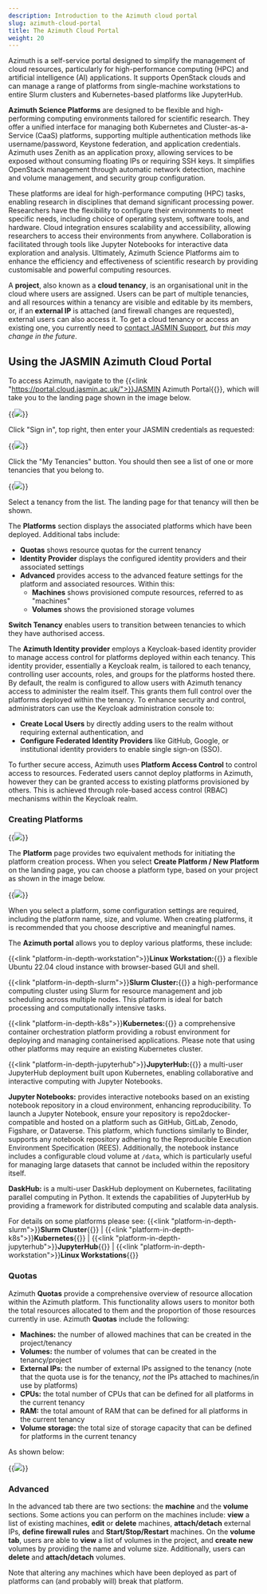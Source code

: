 ```yaml
---
description: Introduction to the Azimuth cloud portal
slug: azimuth-cloud-portal
title: The Azimuth Cloud Portal
weight: 20
---
```


Azimuth is a self-service portal designed to simplify the management of cloud resources, particularly for high-performance computing (HPC)
and artificial intelligence (AI) applications. It supports OpenStack clouds and can manage a range of platforms from single-machine
workstations to entire Slurm clusters and Kubernetes-based platforms like JupyterHub.

**Azimuth Science Platforms** are designed to be flexible and high-performing computing environments tailored for scientific research.
They offer a unified interface for managing both Kubernetes and Cluster-as-a-Service (CaaS) platforms, supporting multiple authentication
methods like username/password, Keystone federation, and application credentials.  Azimuth uses Zenith as an application proxy,
allowing services to be exposed without consuming floating IPs or requiring SSH keys. It simplifies OpenStack management through
automatic network detection, machine and volume management, and security group configuration.

These platforms are ideal for high-performance computing (HPC) tasks, enabling research in disciplines that
demand significant processing power. Researchers have the flexibility to configure their environments to meet
specific needs, including choice of operating system, software tools, and hardware. Cloud integration ensures
scalability and accessibility, allowing researchers to access their environments from anywhere. Collaboration is
facilitated through tools like Jupyter Notebooks for interactive data exploration and analysis. Ultimately, Azimuth Science Platforms
aim to enhance the efficiency and effectiveness of scientific research by providing customisable and powerful computing resources.

A **project**, also known as a **cloud tenancy**, is an organisational unit in the cloud where users are assigned.
Users can be part of multiple tenancies, and all resources within a tenancy are visible and editable by its members, or,
if an **external IP** is attached (and firewall changes are requested), external users can also access it.
To get a cloud tenancy or access an existing one, you currently need to [contact JASMIN Support](mailto:support@jasmin.ac.uk), *but this may change in the future*.

## Using the JASMIN Azimuth Cloud Portal

To access Azimuth, navigate to the {{<link "https://portal.cloud.jasmin.ac.uk/">}}JASMIN Azimuth Portal{{</link>}}, which will take you to the landing page shown in the image below.

{{<image src="img/docs/azimuth-cloud-portal/Azimuth-landing-page.png" caption="Landing page" wrapper="col-12 mx-auto text-center">}}

Click "Sign in", top right, then enter your JASMIN credentials as requested:

{{<image src="img/docs/azimuth-cloud-portal/Azimuth-Login-Page.png" caption="Log in" wrapper="col-6 mx-auto text-center">}}

Click the "My Tenancies" button. You should then see a list of one or more tenancies that you belong to.

{{<image src="img/docs/azimuth-cloud-portal/Azimuth-list-of-Tenants-Page.png" caption="List of Tenancies" wrapper="col-12 mx-auto text-center">}}

Select a tenancy from the list. The landing page for that tenancy will then be shown.

The **Platforms** section displays the associated platforms which have been deployed.
Additional tabs include:

- **Quotas** shows resource quotas for the current tenancy
- **Identity Provider** displays the configured identity providers and their associated settings
- **Advanced** provides access to the advanced feature settings for the platform and associated resources. Within this:
  - **Machines** shows provisioned compute resources, referred to as "machines"
  - **Volumes** shows the provisioned storage volumes
  
**Switch Tenancy** enables users to transition between tenancies to which they have authorised access.

The **Azimuth Identity provider** employs a Keycloak-based identity provider to manage access control for platforms deployed
within each tenancy. This identity provider, essentially a Keycloak realm, is tailored to each tenancy, controlling user
accounts, roles, and groups for the platforms hosted there. By default, the realm is configured to allow users with
Azimuth tenancy access to administer the realm itself. This grants them full control over the platforms deployed within the tenancy. To enhance
security and control, administrators can use the Keycloak administration console to:

- **Create Local Users** by directly adding users
to the realm without requiring external authentication, and 
- **Configure Federated Identity Providers** like GitHub, Google, or institutional identity providers to enable single sign-on (SSO). 

To further secure access, Azimuth uses **Platform Access Control** to control access to resources. Federated users cannot deploy platforms in
Azimuth, however they can be granted access to existing platforms provisioned by others. This is achieved through role-based access control (RBAC) mechanisms within the Keycloak realm.

### Creating Platforms

{{<image src="img/docs/azimuth-cloud-portal/azimuth-tenancy-platform-landing-page.png" caption="Platform landing page" wrapper="col-12 mx-auto text-center">}}

The **Platform** page provides two equivalent methods for initiating the platform creation process. When you select
**Create Platform / New Platform** on the landing page, you can choose a platform type, based on your project as shown in the image below.

{{<image src="img/docs/azimuth-cloud-portal/Azimuth-new-platform.png" caption="New Platform list page" wrapper="col-9 mx-auto text-center">}}

When you select a platform, some configuration settings are required, including the platform name, size, and volume. When creating platforms, it is recommended that you choose descriptive and meaningful names.

The **Azimuth portal** allows you to deploy various platforms, these include:

{{<link "platform-in-depth-workstation">}}**Linux Workstation:**{{</link>}} a flexible Ubuntu 22.04 cloud instance with browser-based GUI and shell.

{{<link "platform-in-depth-slurm">}}**Slurm Cluster:**{{</link>}} a high-performance computing cluster using Slurm for resource management and job scheduling across multiple nodes. This platform is ideal for batch processing and computationally intensive tasks.

{{<link "platform-in-depth-k8s">}}**Kubernetes:**{{</link>}} a comprehensive container orchestration platform providing a robust environment for deploying and managing containerised applications. Please note that using other platforms may require an existing Kubernetes cluster.

{{<link "platform-in-depth-jupyterhub">}}**JupyterHub:**{{</link>}} a multi-user JupyterHub deployment built upon Kubernetes, enabling collaborative and interactive computing with Jupyter Notebooks.

**Jupyter Notebooks:** provides interactive notebooks based on an existing notebook repository in a cloud environment, enhancing reproducibility.
To launch a Jupyter Notebook, ensure your repository is repo2docker-compatible and hosted on a platform such as GitHub, GitLab, Zenodo, Figshare,
or Dataverse. This platform, which functions similarly to Binder, supports any notebook repository adhering to the Reproducible Execution Environment
Specification (REES). Additionally, the notebook instance includes a configurable cloud volume at `/data`, which is particularly useful for managing
large datasets that cannot be included within the repository itself.

**DaskHub:** is a multi-user DaskHub deployment on Kubernetes, facilitating parallel computing in Python. It extends the capabilities of JupyterHub by providing a framework for distributed computing and scalable data analysis.

For details on some platforms please see: {{<link "platform-in-depth-slurm">}}**Slurm Cluster**{{</link>}} | {{<link "platform-in-depth-k8s">}}**Kubernetes**{{</link>}} | {{<link "platform-in-depth-jupyterhub">}}**JupyterHub**{{</link>}} | {{<link "platform-in-depth-workstation">}}**Linux Workstations**{{</link>}}

### Quotas

Azimuth **Quotas** provide a comprehensive overview of resource allocation within the Azimuth platform. This functionality allows users to monitor both the total resources allocated to them and the proportion of those resources currently in use. Azimuth **Quotas** include the following:

- **Machines:** the number of allowed machines that can be created in the project/tenancy
- **Volumes:** the number of volumes that can be created in the tenancy/project
- **External IPs:** the number of external IPs assigned to the tenancy (note that the quota use is for the tenancy, *not* the IPs attached to machines/in use by platforms)
- **CPUs:** the total number of CPUs that can be defined for all platforms in the current tenancy
- **RAM:** the total amount of RAM that can be defined for all platforms in the current tenancy
- **Volume storage:** the total size of storage capacity that can be defined for platforms in the current tenancy

As shown below:

{{<image src="img/docs/azimuth-cloud-portal/Azimuth-quotas-Page.png" caption="Quotas page" wrapper="col-12 mx-auto text-center">}}

### Advanced

In the advanced tab there are two sections: the **machine** and the **volume** sections. Some actions you can perform on the machines include: **view** a list of existing machines, **edit** or **delete** machines, **attach/detach** external IPs, **define firewall rules** and **Start/Stop/Restart** machines. On the **volume tab**, users are able to **view** a list of volumes in the project, and **create new** volumes by providing the name and volume size. Additionally, users can **delete** and **attach/detach** volumes.

Note that altering any machines which have been deployed as part of platforms can (and probably will) break that platform.
